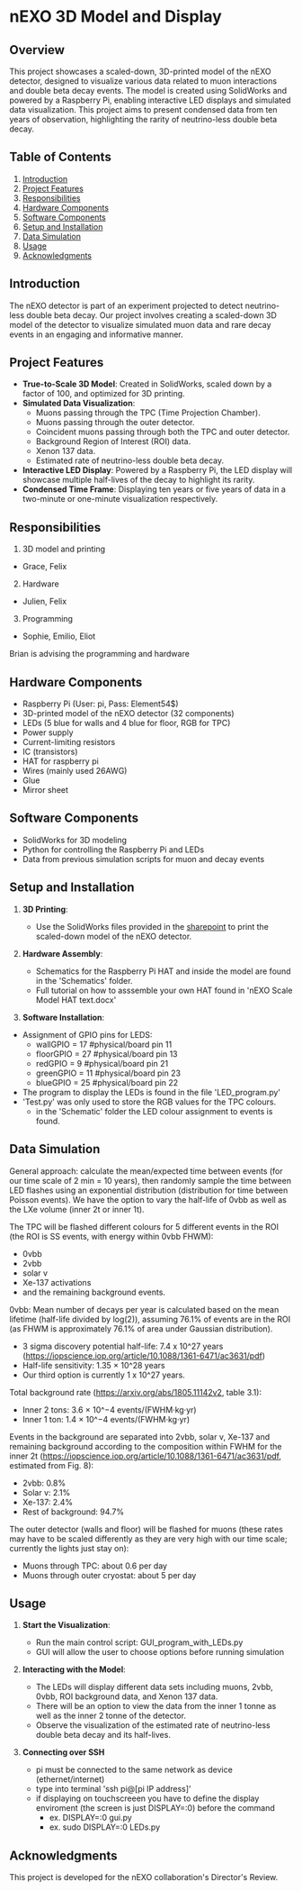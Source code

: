 # nEXO 3D Model and Display

## Overview

This project showcases a scaled-down, 3D-printed model of the nEXO detector, designed to visualize various data related to muon interactions and double beta decay events. The model is created using SolidWorks and powered by a Raspberry Pi, enabling interactive LED displays and simulated data visualization. This project aims to present condensed data from ten years of observation, highlighting the rarity of neutrino-less double beta decay.

## Table of Contents

1. [Introduction](#introduction)
2. [Project Features](#project-features)
3. [Responsibilities](#responsibilities)
4. [Hardware Components](#hardware-components)
5. [Software Components](#software-components)
6. [Setup and Installation](#setup-and-installation)
7. [Data Simulation](#data-simulation)
8. [Usage](#usage)
9. [Acknowledgments](#acknowledgments)

## Introduction

The nEXO detector is part of an experiment projected to detect neutrino-less double beta decay. Our project involves creating a scaled-down 3D model of the detector to visualize simulated muon data and rare decay events in an engaging and informative manner.

## Project Features

- **True-to-Scale 3D Model**: Created in SolidWorks, scaled down by a factor of 100, and optimized for 3D printing.
- **Simulated Data Visualization**:
  - Muons passing through the TPC (Time Projection Chamber).
  - Muons passing through the outer detector.
  - Coincident muons passing through both the TPC and outer detector.
  - Background Region of Interest (ROI) data.
  - Xenon 137 data.
  - Estimated rate of neutrino-less double beta decay.
- **Interactive LED Display**: Powered by a Raspberry Pi, the LED display will showcase multiple half-lives of the decay to highlight its rarity.
- **Condensed Time Frame**: Displaying ten years or five years of data in a two-minute or one-minute visualization respectively.

## Responsibilities

1. 3D model and printing
- Grace, Felix
2. Hardware
- Julien, Felix 
3. Programming
- Sophie, Emilio, Eliot

Brian is advising the programming and hardware

## Hardware Components

- Raspberry Pi (User: pi,  Pass: Element54$)
- 3D-printed model of the nEXO detector (32 components)
- LEDs (5 blue for walls and 4 blue for floor, RGB for TPC)
- Power supply
- Current-limiting resistors
- IC (transistors)
- HAT for raspberry pi
- Wires (mainly used 26AWG)
- Glue
- Mirror sheet

## Software Components

- SolidWorks for 3D modeling
- Python for controlling the Raspberry Pi and LEDs
- Data from previous simulation scripts for muon and decay events

## Setup and Installation

1. **3D Printing**:
   - Use the SolidWorks files provided in the [sharepoint](https://mcgill.sharepoint.com/:f:/s/BrunnerNeutrinoLabModels_Group/EvGFXZofQUZPt6qD_oMlr6YBIfcuM76ZlL9AQwnTyHu-Tg?e=94aHd1) to print the scaled-down model of the nEXO detector.
   
2. **Hardware Assembly**:
   - Schematics for the Raspberry Pi HAT and inside the model are found in the 'Schematics' folder.
   - Full tutorial on how to asssemble your own HAT found in 'nEXO Scale Model HAT text.docx'


4. **Software Installation**:
  - Assignment of GPIO pins for LEDS:
      - wallGPIO = 17 #physical/board pin 11
      - floorGPIO = 27 #physical/board pin 13
      - redGPIO = 9 #physical/board pin 21
      - greenGPIO = 11 #physical/board pin 23
      - blueGPIO = 25 #physical/board pin 22
  - The program to display the LEDs is found in the file 'LED_program.py'
  - 'Test.py' was only used to store the RGB values for the TPC colours.
      - in the 'Schematic' folder the LED colour assignment to events is found.


## Data Simulation
General approach: calculate the mean/expected time between events (for our time scale of 2 min = 10 years), then randomly sample the time between LED flashes using an exponential distribution (distribution for time between Poisson events). We have the option
 to vary the half-life of 0vbb as well as the LXe volume (inner 2t or inner 1t). 

The TPC will be flashed different colours for 5 different events in the ROI (the ROI is SS events, with energy within 0vbb FHWM): 
  - 0vbb
  - 2vbb
  - solar v
  - Xe-137 activations
  - and the remaining background events. 

0vbb: Mean number of decays per year is calculated based on the mean lifetime (half-life divided by log(2)), assuming 76.1% of events are in the ROI (as FHWM is approximately 76.1% of area under Gaussian distribution). 

  - 3 sigma discovery potential half-life: 7.4 x 10^27 years (https://iopscience.iop.org/article/10.1088/1361-6471/ac3631/pdf)   
  - Half-life sensitivity: 1.35 × 10^28 years
  - Our third option is currently 1 x 10^27 years.

Total background rate (https://arxiv.org/abs/1805.11142v2, table 3.1):  
  - Inner 2 tons: 3.6 × 10^−4 events/(FWHM·kg·yr)  
  - Inner 1 ton: 1.4 × 10^−4 events/(FWHM·kg·yr)  

Events in the background are separated into 2vbb, solar v, Xe-137 and remaining background according to the composition within FWHM for the inner 2t (https://iopscience.iop.org/article/10.1088/1361-6471/ac3631/pdf, estimated from Fig. 8):  
  - 2vbb: 0.8%  
  - Solar v: 2.1%  
  - Xe-137: 2.4%   
  - Rest of background: 94.7%  

The outer detector (walls and floor) will be flashed for muons (these rates may have to be scaled differently as they are very high with our time scale; currently the lights just stay on):  
  - Muons through TPC: about 0.6 per day 
  - Muons through outer cryostat: about 5 per day 

## Usage

1. **Start the Visualization**:
   - Run the main control script: GUI_program_with_LEDs.py
   - GUI will allow the user to choose options before running simulation

2. **Interacting with the Model**:
   - The LEDs will display different data sets including muons, 2vbb, 0vbb, ROI background data, and Xenon 137 data.
   - There will be an option to view the data from the inner 1 tonne as well as the inner 2 tonne of the detector.
   - Observe the visualization of the estimated rate of neutrino-less double beta decay and its half-lives.
3. **Connecting over SSH**
   - pi must be connected to the same network as device (ethernet/internet)
   - type into terminal 'ssh pi@[pi IP address]'
   - if displaying on touchscreeen you have to define the display enviroment (the screen is just DISPLAY=:0) before the command
     - ex. DISPLAY=:0 gui.py
     - ex. sudo DISPLAY=:0 LEDs.py

## Acknowledgments

This project is developed for the nEXO collaboration's Director's Review.
